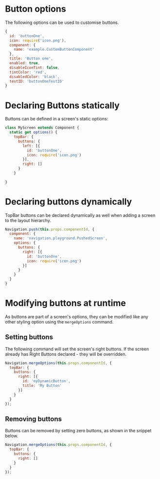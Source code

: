 # Button options

The following options can be used to customise buttons.

```js
{
  id: 'buttonOne',
  icon: require('icon.png'),
  component: {
    name: 'example.CustomButtonComponent'
  },
  title: 'Button one',
  enabled: true,
  disableIconTint: false,
  tintColor: 'red',
  disabledColor: 'black',
  testID: 'buttonOneTestID'
}
```

# Declaring Buttons statically

Buttons can be defined in a screen's static options:

```js
class MyScreen extends Component {
  static get options() {
    topBar: {
      buttons: {
        left: [{
          id: 'buttonOne',
          icon: require('icon.png')
        }],
        right: []
      }
    }
  
}
```

# Declaring buttons dynamically

TopBar buttons can be declared dynamically as well when adding a screen to the layout hierarchy.

```js
Navigation.push(this.props.componentId, {
  component: {
    name: 'navigation.playground.PushedScreen',
    options: {
      buttons: {
        right: [{
          id: 'buttonOne',
          icon: require('icon.png')
        }]
      }
    }
  }
}
```

# Modifying buttons at runtime

As buttons are part of a screen's options, they can be modified like any other styling option using the `mergeOptions` command.

## Setting buttons
The following command will set the screen's right buttons. If the screen already has Right Buttons declared - they will be overridden.

```js
Navigation.mergeOptions(this.props.componentId, {
  topBar: {
    buttons: {
      right: [{
        id: 'myDynamicButton',
        title: 'My Button'
      }]
    }
  }
});
```

## Removing buttons
Buttons can be removed by setting zero buttons, as shown in the snippet below.

```js
Navigation.mergeOptions(this.props.componentId, {
  topBar: {
    buttons: {
      right: []
    }
  }
});
```